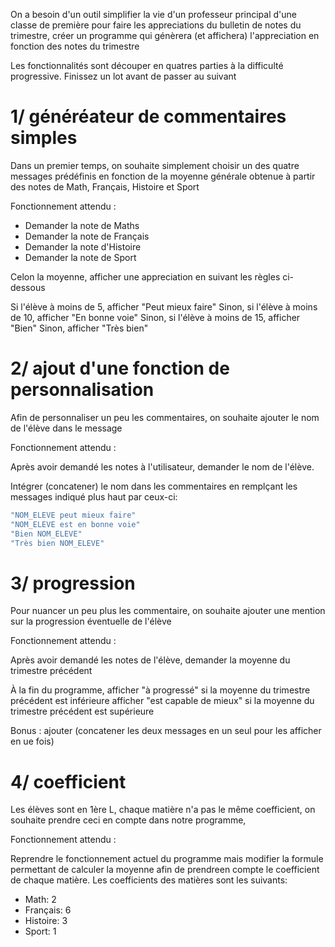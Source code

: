On a besoin d'un outil simplifier la vie d'un professeur principal d'une classe de première pour faire les appreciations du bulletin de notes du trimestre, 
créer un programme qui génèrera (et affichera) l'appreciation en fonction des notes du trimestre

Les fonctionnalités sont découper en quatres parties à la difficulté progressive.
Finissez un lot avant de passer au suivant

# 1/ généréateur de commentaires simples

Dans un premier temps, on souhaite simplement choisir un des quatre messages prédéfinis en fonction de la moyenne générale obtenue à partir des notes de Math, Français, Histoire et Sport 



Fonctionnement attendu :
 - Demander la note de Maths
 - Demander la note de Français
 - Demander la note d'Histoire
 - Demander la note de Sport

Celon la moyenne, afficher une appreciation en suivant les règles ci-dessous

Si l'élève à moins de 5, afficher "Peut mieux faire"
Sinon, si l'élève à moins de 10, afficher "En bonne voie"
Sinon, si l'élève à moins de 15, afficher "Bien"
Sinon, afficher "Très bien"



# 2/ ajout d'une fonction de personnalisation

Afin de personnaliser un peu les commentaires, on souhaite ajouter le nom de l'élève dans le message


Fonctionnement attendu :

Après avoir demandé les notes à l'utilisateur, demander le nom de l'élève.

Intégrer (concatener) le nom dans les commentaires en remplçant les messages indiqué plus haut par ceux-ci:

```js
"NOM_ELEVE peut mieux faire"
"NOM_ELEVE est en bonne voie"
"Bien NOM_ELEVE"
"Très bien NOM_ELEVE"
```

# 3/ progression

Pour nuancer un peu plus les commentaire, on souhaite ajouter une mention sur la progression éventuelle de l'élève

Fonctionnement attendu :

Après avoir demandé les notes de l'élève, demander la moyenne du trimestre précédent

À la fin du programme, afficher "à progressé" si la moyenne du trimestre précédent est inférieure afficher "est capable de mieux" si la moyenne du trimestre précédent est supérieure


Bonus : ajouter (concatener les deux messages en un seul pour les afficher en ue fois)

# 4/ coefficient

Les élèves sont en 1ère L, chaque matière n'a pas le même coefficient, on souhaite prendre ceci en compte dans notre programme,


Fonctionnement attendu :

Reprendre le fonctionnement actuel du programme mais modifier la formule permettant de calculer la moyenne afin de prendreen compte le coefficient de chaque matière.
Les coefficients des matières sont les suivants:
 - Math: 2
 - Français: 6
 - Histoire: 3
 - Sport: 1
